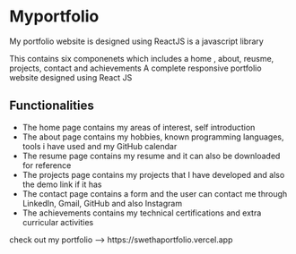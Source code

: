 # Myportfolio

My portfolio website is designed using ReactJS is a javascript library  

This contains six componenets which includes a home , about, reusme, projects, contact and achievements 
A complete responsive portfolio website designed using React JS 

## Functionalities 
<ul>
<li>The home page contains my areas of interest, self introduction</li>
<li>The about page contains my hobbies, known programming languages, tools i have used and my GitHub calendar</li>
<li>The resume page contains my resume and it can also be downloaded for reference</li>
<li>The projects page contains my projects that I have developed and also the demo link if it has</li>
<li>The contact page contains a form and the user can contact me through LinkedIn, Gmail, GitHub and also Instagram</li>
<li>The achievements contains my technical certifications and extra curricular activities</li>
</ul>
check out my portfolio -->  https://swethaportfolio.vercel.app
